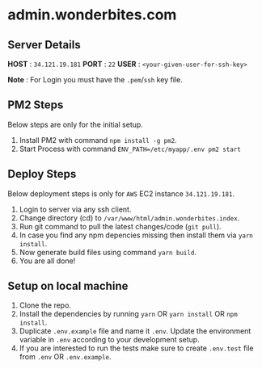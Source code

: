 # admin.wonderbites.com

## Server Details
**HOST** : `34.121.19.181`
**PORT** : `22`
**USER** : `<your-given-user-for-ssh-key>`

**Note** : For Login you must have the `.pem`/`ssh` key file.

## PM2 Steps
Below steps are only for the initial setup.
1. Install PM2 with command `npm install -g pm2`.
2. Start Process with command `ENV_PATH=/etc/myapp/.env pm2 start`


## Deploy Steps
Below deployment steps is only for `AWS` EC2 instance `34.121.19.181`.

1. Login to server via any ssh client.
2. Change directory (cd) to `/var/www/html/admin.wonderbites.index`.
3. Run git command to pull the latest changes/code (`git pull`).
4. In case you find any npm depencies missing then install them via `yarn install`.
5. Now generate build files using command `yarn build`.
6. You are all done!


## Setup on local machine
1. Clone the repo.
2. Install the dependencies by running `yarn` OR `yarn install` OR `npm install`.
3. Duplicate `.env.example` file and name it `.env`. Update the environment variable in `.env` according to your development setup.
4. If you are interested to run the tests make sure to create `.env.test` file from `.env` OR `.env.example`.
